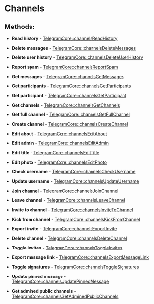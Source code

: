 # Channels

## Methods:

* **Read history** - [TelegramCore::channelsReadHistory](methods/readhistory.md)

* **Delete messages** - [TelegramCore::channelsDeleteMessages](methods/deletemessages.md)

* **Delete user history** - [TelegramCore::channelsDeleteUserHistory](methods/deleteuserhistory.md)

* **Report spam** - [TelegramCore::channelsReportSpam](methods/reportspam.md)

* **Get messages** - [TelegramCore::channelsGetMessages](methods/getmessages.md)

* **Get participants** - [TelegramCore::channelsGetParticipants](methods/getparticipants.md)

* **Get participant** - [TelegramCore::channelsGetParticipant](methods/getparticipant.md)

* **Get channels** - [TelegramCore::channelsGetChannels](methods/getchannels.md)

* **Get full channel** - [TelegramCore::channelsGetFullChannel](methods/getfullchannel.md)

* **Create channel** - [TelegramCore::channelsCreateChannel](methods/createchannel.md)

* **Edit about** - [TelegramCore::channelsEditAbout](methods/editabout.md)

* **Edit admin** - [TelegramCore::channelsEditAdmin](methods/editadmin.md)

* **Edit title** - [TelegramCore::channelsEditTitle](methods/edittitle.md)

* **Edit photo** - [TelegramCore::channelsEditPhoto](methods/editphoto.md)

* **Check username** - [TelegramCore::channelsCheckUsername](methods/checkusername.md)

* **Update username** - [TelegramCore::channelsUpdateUsername](methods/updateusername.md)

* **Join channel** - [TelegramCore::channelsJoinChannel](methods/joinchannel.md)

* **Leave channel** - [TelegramCore::channelsLeaveChannel](methods/leavechannel.md)

* **Invite to channel** - [TelegramCore::channelsInviteToChannel](methods/invitetochannel.md)

* **Kick from channel** - [TelegramCore::channelsKickFromChannel](methods/kickfromchannel.md)

* **Export invite** - [TelegramCore::channelsExportInvite](methods/exportinvite.md)

* **Delete channel** - [TelegramCore::channelsDeleteChannel](methods/deletechannel.md)

* **Toggle invites** - [TelegramCore::channelsToggleInvites](methods/toggleinvites.md)

* **Export message link** - [TelegramCore::channelsExportMessageLink](methods/exportmessagelink.md)

* **Toggle signatures** - [TelegramCore::channelsToggleSignatures](methods/togglesignatures.md)

* **Update pinned message** - [TelegramCore::channelsUpdatePinnedMessage](methods/updatepinnedmessage.md)

* **Get admined public channels** - [TelegramCore::channelsGetAdminedPublicChannels](methods/getadminedpublicchannels.md)

